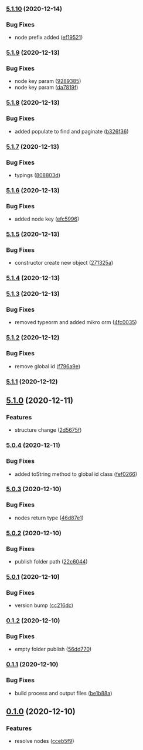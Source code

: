 ### [5.1.10](https://github.com/harryy2510/nestjs-relay/compare/5.1.9...5.1.10) (2020-12-14)


### Bug Fixes

* node prefix added ([ef19521](https://github.com/harryy2510/nestjs-relay/commit/ef195211f819e4a88185ac2c3dde02b02b0b3d1d))

### [5.1.9](https://github.com/harryy2510/nestjs-relay/compare/5.1.8...5.1.9) (2020-12-13)


### Bug Fixes

* node key param ([9289385](https://github.com/harryy2510/nestjs-relay/commit/92893855ec09483b9dc5ec7b16e4f396b8bfbffc))
* node key param ([da7819f](https://github.com/harryy2510/nestjs-relay/commit/da7819fdd4b327280d9997f3cc0873f1ff1b398c))

### [5.1.8](https://github.com/harryy2510/nestjs-relay/compare/5.1.7...5.1.8) (2020-12-13)


### Bug Fixes

* added populate to find and paginate ([b326f36](https://github.com/harryy2510/nestjs-relay/commit/b326f362c723d659a596bdd17d6048ad53caa6c3))

### [5.1.7](https://github.com/harryy2510/nestjs-relay/compare/5.1.6...5.1.7) (2020-12-13)


### Bug Fixes

* typings ([808803d](https://github.com/harryy2510/nestjs-relay/commit/808803ddfc8cdd82a6b94db1954089b6fc56bd22))

### [5.1.6](https://github.com/harryy2510/nestjs-relay/compare/5.1.5...5.1.6) (2020-12-13)


### Bug Fixes

* added node key ([efc5996](https://github.com/harryy2510/nestjs-relay/commit/efc5996fa766131cb06dd72635cc2f02ef54dda6))

### [5.1.5](https://github.com/harryy2510/nestjs-relay/compare/5.1.4...5.1.5) (2020-12-13)


### Bug Fixes

* constructor create new object ([271325a](https://github.com/harryy2510/nestjs-relay/commit/271325a3d19eed84a7da069d7c8b12d5f85a87e7))

### [5.1.4](https://github.com/harryy2510/nestjs-relay/compare/5.1.3...5.1.4) (2020-12-13)

### [5.1.3](https://github.com/harryy2510/nestjs-relay/compare/5.1.2...5.1.3) (2020-12-13)


### Bug Fixes

* removed typeorm and added mikro orm ([4fc0035](https://github.com/harryy2510/nestjs-relay/commit/4fc0035662181e7cec6a597243c7b5c172f95c05))

### [5.1.2](https://github.com/harryy2510/nestjs-relay/compare/5.1.1...5.1.2) (2020-12-12)


### Bug Fixes

* remove global id ([f796a9e](https://github.com/harryy2510/nestjs-relay/commit/f796a9e376689c9ab2413254d34dc2162e925a57))

### [5.1.1](https://github.com/harryy2510/nestjs-relay/compare/5.1.0...5.1.1) (2020-12-12)

## [5.1.0](https://github.com/harryy2510/nestjs-relay/compare/5.0.4...5.1.0) (2020-12-11)


### Features

* structure change ([2d5675f](https://github.com/harryy2510/nestjs-relay/commit/2d5675ff261af198c4159787fc2934772ec4ddf3))

### [5.0.4](https://github.com/harryy2510/nestjs-relay/compare/5.0.3...5.0.4) (2020-12-11)


### Bug Fixes

* added toString method to global id class ([fef0266](https://github.com/harryy2510/nestjs-relay/commit/fef026652e9aef357cf33639d907b3b027f6fde3))

### [5.0.3](https://github.com/harryy2510/nestjs-relay/compare/5.0.2...5.0.3) (2020-12-10)


### Bug Fixes

* nodes return type ([46d87e1](https://github.com/harryy2510/nestjs-relay/commit/46d87e1648c4ea9b4e33b9db0778793cc5359239))

### [5.0.2](https://github.com/harryy2510/nestjs-relay/compare/5.0.1...5.0.2) (2020-12-10)


### Bug Fixes

* publish folder path ([22c6044](https://github.com/harryy2510/nestjs-relay/commit/22c60443c299515087b8f9cd1b814231d540c8f9))

### [5.0.1](https://github.com/harryy2510/nestjs-relay/compare/0.1.2...5.0.1) (2020-12-10)


### Bug Fixes

* version bump ([cc216dc](https://github.com/harryy2510/nestjs-relay/commit/cc216dc579231ceb3bcafa4ffab35b5ce82dcdf2))

### [0.1.2](https://github.com/harryy2510/nestjs-relay/compare/0.1.1...0.1.2) (2020-12-10)


### Bug Fixes

* empty folder publish ([56dd770](https://github.com/harryy2510/nestjs-relay/commit/56dd770f846f3f8ef670cf15dcfdfaee685c895c))

### [0.1.1](https://github.com/harryy2510/nestjs-relay/compare/0.1.0...0.1.1) (2020-12-10)

### Bug Fixes

- build process and output files ([be1b88a](https://github.com/harryy2510/nestjs-relay/commit/be1b88ae371a3962278206e55615a4d947bf9933))

## [0.1.0](https://github.com/harryy2510/nestjs-relay/compare/0.0.4...0.1.0) (2020-12-10)

### Features

- resolve nodes ([cceb5f9](https://github.com/harryy2510/nestjs-relay/commit/cceb5f90d6dd292f3059b4dd35d2a9d37e140525))
